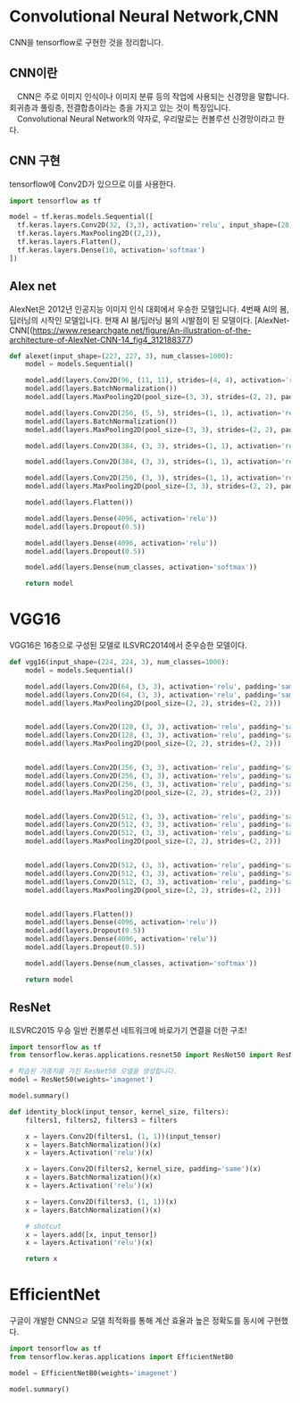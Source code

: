 # Convolutional Neural Network,CNN
CNN을 tensorflow로 구현한 것을 정리합니다. 

## CNN이란
　CNN은 주로 이미지 인식이나 이미지 분류 등의 작업에 사용되는 신경망을 말합니다. 회귀층과 풀링층, 전결합층이라는 층을 가지고 있는 것이 특징입니다.
　Convolutional Neural Network의 약자로, 우리말로는 컨볼루션 신경망이라고 한다.
 
## CNN 구현
tensorflow에 Conv2D가 있으므로 이를 사용한다.
```py
import tensorflow as tf

model = tf.keras.models.Sequential([
  tf.keras.layers.Conv2D(32, (3,3), activation='relu', input_shape=(28,28,1)),
  tf.keras.layers.MaxPooling2D((2,2)),
  tf.keras.layers.Flatten(),
  tf.keras.layers.Dense(10, activation='softmax')
])
```

## Alex net
AlexNet은 2012년 인공지능 이미지 인식 대회에서 우승한 모델입니다. 4번째 AI의 봄, 딥러닝의 시작인 모델입니다. 현재 AI 붐/딥러닝 붐의 시발점이 된 모델이다.
[AlexNet-CNN[(https://www.researchgate.net/figure/An-illustration-of-the-architecture-of-AlexNet-CNN-14_fig4_312188377)

```py
def alexet(input_shape=(227, 227, 3), num_classes=1000):
    model = models.Sequential()

    model.add(layers.Conv2D(96, (11, 11), strides=(4, 4), activation='relu', input_shape=input_shape, padding="valid"))
    model.add(layers.BatchNormalization())
    model.add(layers.MaxPooling2D(pool_size=(3, 3), strides=(2, 2), padding="valid"))

    model.add(layers.Conv2D(256, (5, 5), strides=(1, 1), activation='relu', padding="same"))
    model.add(layers.BatchNormalization())
    model.add(layers.MaxPooling2D(pool_size=(3, 3), strides=(2, 2), padding="valid"))

    model.add(layers.Conv2D(384, (3, 3), strides=(1, 1), activation='relu', padding="same"))

    model.add(layers.Conv2D(384, (3, 3), strides=(1, 1), activation='relu', padding="same"))

    model.add(layers.Conv2D(256, (3, 3), strides=(1, 1), activation='relu', padding="same"))
    model.add(layers.MaxPooling2D(pool_size=(3, 3), strides=(2, 2), padding="valid"))

    model.add(layers.Flatten())

    model.add(layers.Dense(4096, activation='relu'))
    model.add(layers.Dropout(0.5))

    model.add(layers.Dense(4096, activation='relu'))
    model.add(layers.Dropout(0.5))

    model.add(layers.Dense(num_classes, activation='softmax'))

    return model
```
    
# VGG16
VGG16은 16층으로 구성된 모델로 ILSVRC2014에서 준우승한 모델이다.
```py
def vgg16(input_shape=(224, 224, 3), num_classes=1000):
    model = models.Sequential()

    model.add(layers.Conv2D(64, (3, 3), activation='relu', padding='same', input_shape=input_shape))
    model.add(layers.Conv2D(64, (3, 3), activation='relu', padding='same'))
    model.add(layers.MaxPooling2D(pool_size=(2, 2), strides=(2, 2)))


    model.add(layers.Conv2D(128, (3, 3), activation='relu', padding='same'))
    model.add(layers.Conv2D(128, (3, 3), activation='relu', padding='same'))
    model.add(layers.MaxPooling2D(pool_size=(2, 2), strides=(2, 2)))


    model.add(layers.Conv2D(256, (3, 3), activation='relu', padding='same'))
    model.add(layers.Conv2D(256, (3, 3), activation='relu', padding='same'))
    model.add(layers.Conv2D(256, (3, 3), activation='relu', padding='same'))
    model.add(layers.MaxPooling2D(pool_size=(2, 2), strides=(2, 2)))


    model.add(layers.Conv2D(512, (3, 3), activation='relu', padding='same'))
    model.add(layers.Conv2D(512, (3, 3), activation='relu', padding='same'))
    model.add(layers.Conv2D(512, (3, 3), activation='relu', padding='same'))
    model.add(layers.MaxPooling2D(pool_size=(2, 2), strides=(2, 2)))


    model.add(layers.Conv2D(512, (3, 3), activation='relu', padding='same'))
    model.add(layers.Conv2D(512, (3, 3), activation='relu', padding='same'))
    model.add(layers.Conv2D(512, (3, 3), activation='relu', padding='same'))
    model.add(layers.MaxPooling2D(pool_size=(2, 2), strides=(2, 2)))


    model.add(layers.Flatten())
    model.add(layers.Dense(4096, activation='relu'))
    model.add(layers.Dropout(0.5))
    model.add(layers.Dense(4096, activation='relu'))
    model.add(layers.Dropout(0.5))

    model.add(layers.Dense(num_classes, activation='softmax'))

    return model

```

## ResNet
ILSVRC2015 우승
일반 컨볼루션 네트워크에 바로가기 연결을 더한 구조!

```py
import tensorflow as tf
from tensorflow.keras.applications.resnet50 import ResNet50 import ResNet50

# 학습된 가중치를 가진 ResNet50 모델을 생성합니다.
model = ResNet50(weights='imagenet')

model.summary()

def identity_block(input_tensor, kernel_size, filters):
    filters1, filters2, filters3 = filters

    x = layers.Conv2D(filters1, (1, 1))(input_tensor)
    x = layers.BatchNormalization()(x)
    x = layers.Activation('relu')(x)

    x = layers.Conv2D(filters2, kernel_size, padding='same')(x)
    x = layers.BatchNormalization()(x)
    x = layers.Activation('relu')(x)

    x = layers.Conv2D(filters3, (1, 1))(x)
    x = layers.BatchNormalization()(x)

    # shotcut
    x = layers.add([x, input_tensor])
    x = layers.Activation('relu')(x)

    return x
```

# EfficientNet
구글이 개발한 CNN으ㄹ 모델 최적화를 통해 계산 효율과 높은 정확도를 동시에 구현했다.

```py
import tensorflow as tf
from tensorflow.keras.applications import EfficientNetB0

model = EfficientNetB0(weights='imagenet')

model.summary()
```
